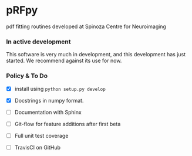 # pRFpy
pdf fitting routines developed at Spinoza Centre for Neuroimaging

### In active development
This software is very much in development, and this development has just started. We recommend against its use for now.


### Policy & To Do
- [x] install using `python setup.py develop`
- [x] Docstrings in numpy format. 
- [ ] Documentation with Sphinx
- [ ] Git-flow for feature additions after first beta 
- [ ] Full unit test coverage
- [ ] TravisCI on GitHub

